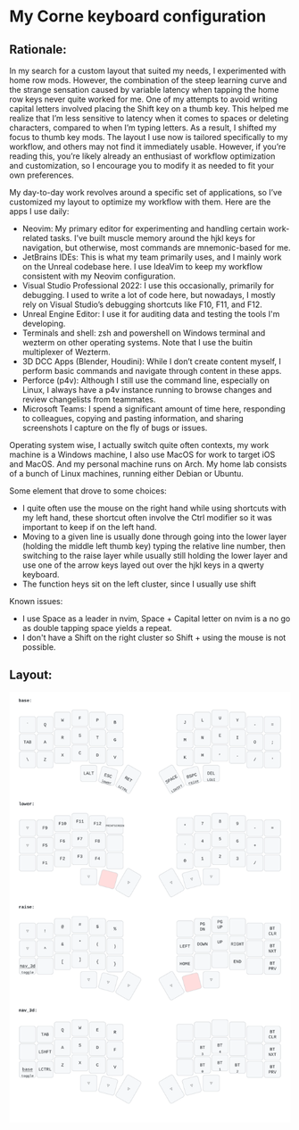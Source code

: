 # My Corne keyboard configuration

## Rationale:

In my search for a custom layout that suited my needs, I experimented with home row mods. However, the combination of the steep learning curve and the strange sensation caused by variable latency when tapping the home row keys never quite worked for me. 
One of my attempts to avoid writing capital letters involved placing the Shift key on a thumb key. This helped me realize that I’m less sensitive to latency when it comes to spaces or deleting characters, compared to when I’m typing letters. As a result, I shifted my focus to thumb key mods.
The layout I use now is tailored specifically to my workflow, and others may not find it immediately usable. However, if you’re reading this, you’re likely already an enthusiast of workflow optimization and customization, so I encourage you to modify it as needed to fit your own preferences.

My day-to-day work revolves around a specific set of applications, so I’ve customized my layout to optimize my workflow with them. Here are the apps I use daily:
* Neovim: My primary editor for experimenting and handling certain work-related tasks. I’ve built muscle memory around the hjkl keys for navigation, but otherwise, most commands are mnemonic-based for me.
* JetBrains IDEs: This is what my team primarily uses, and I mainly work on the Unreal codebase here. I use IdeaVim to keep my workflow consistent with my Neovim configuration.
* Visual Studio Professional 2022: I use this occasionally, primarily for debugging. I used to write a lot of code here, but nowadays, I mostly rely on Visual Studio’s debugging shortcuts like F10, F11, and F12.
* Unreal Engine Editor: I use it for auditing data and testing the tools I'm developing.
* Terminals and shell: zsh and powershell on Windows terminal and wezterm on other operating systems. Note that I use the buitin multiplexer of Wezterm. 
* 3D DCC Apps (Blender, Houdini): While I don’t create content myself, I perform basic commands and navigate through content in these apps.
* Perforce (p4v): Although I still use the command line, especially on Linux, I always have a p4v instance running to browse changes and review changelists from teammates.
* Microsoft Teams: I spend a significant amount of time here, responding to colleagues, copying and pasting information, and sharing screenshots I capture on the fly of bugs or issues.

Operating system wise, I actually switch quite often contexts, my work machine is a Windows machine, I also use MacOS for work to target iOS and MacOS. And my personal machine runs on Arch. My home lab consists of a bunch of Linux machines, running either Debian or Ubuntu.

Some element that drove to some choices:
* I quite often use the mouse on the right hand while using shortcuts with my left hand, these shortcut often involve the Ctrl modifier so it was important to keep if on the left hand.
* Moving to a given line is usually done through going into the lower layer (holding the middle left thumb key) typing the relative line number, then switching to the raise layer while usually still holding the lower layer and use one of the arrow keys layed out over the hjkl keys in a qwerty keyboard.
* The function heys sit on the left cluster, since I usually use shift 

Known issues: 
* I use Space as a leader in nvim, Space + Capital letter on nvim is a no go as double tapping space yields a repeat.
* I don't have a Shift on the right cluster so Shift + using the mouse is not possible.

## Layout:

![Corne](drawer/corne.svg)

